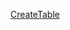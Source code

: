 [CreateTable](http://htmlpreview.github.io/?https://github.com/HQingChen/Web_TrainingProjects/blob/master/CreateTable/CreateTable.html)
